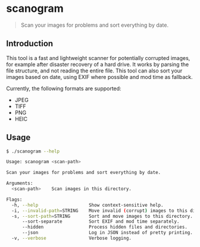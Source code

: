 # scanogram

> Scan your images for problems and sort everything by date.

## Introduction

This tool is a fast and lightweight scanner for potentially corrupted images, for example after disaster recovery of a hard drive. It works by parsing the file structure, and not reading the entire file. This tool can also sort your images based on date, using EXIF where possible and mod time as fallback.

Currently, the following formats are supported:

- JPEG
- TIFF
- PNG
- HEIC

## Usage

```bash
$ ./scanogram --help
```

```bash
Usage: scanogram <scan-path>

Scan your images for problems and sort everything by date.

Arguments:
  <scan-path>    Scan images in this directory.

Flags:
  -h, --help                   Show context-sensitive help.
  -i, --invalid-path=STRING    Move invalid (corrupt) images to this directory.
  -s, --sort-path=STRING       Sort and move images to this directory.
      --sort-separate          Sort EXIF and mod time separately.
      --hidden                 Process hidden files and directories.
      --json                   Log in JSON instead of pretty printing.
  -v, --verbose                Verbose logging.
```
